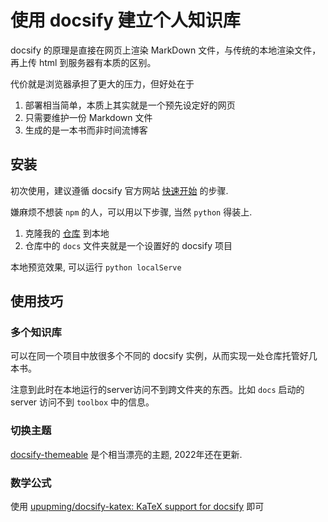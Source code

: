 # 使用 docsify 建立个人知识库


docsify 的原理是直接在网页上渲染 MarkDown 文件，与传统的本地渲染文件，再上传 html 到服务器有本质的区别。

代价就是浏览器承担了更大的压力，但好处在于
1. 部署相当简单，本质上其实就是一个预先设定好的网页
2. 只需要维护一份 Markdown 文件 
3. 生成的是一本书而非时间流博客

## 安装

初次使用，建议遵循 docsify 官方网站 [快速开始](https://docsify.js.org/#/zh-cn/quickstart) 的步骤.

嫌麻烦不想装 `npm` 的人，可以用以下步骤, 当然 `python` 得装上.

1. 克隆我的 [仓库](https://github.com/MrGodfrey/MrGodfrey.github.io) 到本地
2. 仓库中的 `docs` 文件夹就是一个设置好的 docsify 项目

本地预览效果, 可以运行 `python localServe` 

## 使用技巧

### 多个知识库

可以在同一个项目中放很多个不同的 docsify 实例，从而实现一处仓库托管好几本书。

注意到此时在本地运行的server访问不到跨文件夹的东西。比如 `docs` 启动的 server 访问不到 `toolbox` 中的信息。

### 切换主题

[docsify-themeable](https://jhildenbiddle.github.io/docsify-themeable/#/quick-start) 是个相当漂亮的主题, 2022年还在更新.


### 数学公式

使用 [upupming/docsify-katex: KaTeX support for docsify](https://github.com/upupming/docsify-katex) 即可
